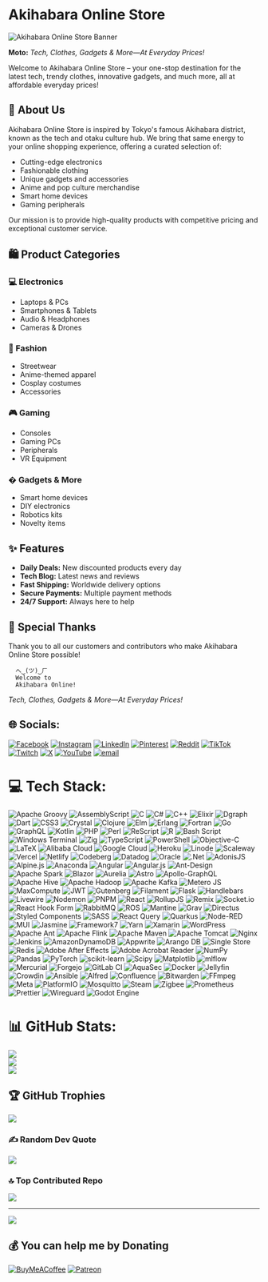 # Akihabara Online Store

![Akihabara Online Store Banner](https://github.com/akihabaraonlinestore/akihabaraonlinestore/blob/main/Tech%2C%20Clothes%2C%20Gadgets%20%26%20More%E2%80%94At%20Everyday%20Prices.png)

**Moto:** *Tech, Clothes, Gadgets & More—At Everyday Prices!*

Welcome to Akihabara Online Store – your one-stop destination for the latest tech, trendy clothes, innovative gadgets, and much more, all at affordable everyday prices!

## 📌 About Us

Akihabara Online Store is inspired by Tokyo's famous Akihabara district, known as the tech and otaku culture hub. We bring that same energy to your online shopping experience, offering a curated selection of:

- Cutting-edge electronics
- Fashionable clothing
- Unique gadgets and accessories
- Anime and pop culture merchandise
- Smart home devices
- Gaming peripherals

Our mission is to provide high-quality products with competitive pricing and exceptional customer service.

## 🛍️ Product Categories

### 💻 Electronics
- Laptops & PCs
- Smartphones & Tablets
- Audio & Headphones
- Cameras & Drones

### 👕 Fashion
- Streetwear
- Anime-themed apparel
- Cosplay costumes
- Accessories

### 🎮 Gaming
- Consoles
- Gaming PCs
- Peripherals
- VR Equipment

### � Gadgets & More
- Smart home devices
- DIY electronics
- Robotics kits
- Novelty items

## ✨ Features

- **Daily Deals:** New discounted products every day
- **Tech Blog:** Latest news and reviews
- **Fast Shipping:** Worldwide delivery options
- **Secure Payments:** Multiple payment methods
- **24/7 Support:** Always here to help

## 🌟 Special Thanks

Thank you to all our customers and contributors who make Akihabara Online Store possible!

```
  へ‿(ツ)‿ㄏ
  Welcome to
  Akihabara Online!
```

*Tech, Clothes, Gadgets & More—At Everyday Prices!*

## 🌐 Socials:
[![Facebook](https://img.shields.io/badge/Facebook-%231877F2.svg?logo=Facebook&logoColor=white)](https://facebook.com/akihabaraonlinestore) [![Instagram](https://img.shields.io/badge/Instagram-%23E4405F.svg?logo=Instagram&logoColor=white)](https://instagram.com/akihabaraonlinestore) [![LinkedIn](https://img.shields.io/badge/LinkedIn-%230077B5.svg?logo=linkedin&logoColor=white)](https://linkedin.com/in/akihabaraonlinestore) [![Pinterest](https://img.shields.io/badge/Pinterest-%23E60023.svg?logo=Pinterest&logoColor=white)](https://pinterest.com/akihabaraonlinestore) [![Reddit](https://img.shields.io/badge/Reddit-%23FF4500.svg?logo=Reddit&logoColor=white)](https://reddit.com/user/akihabaraos) [![TikTok](https://img.shields.io/badge/TikTok-%23000000.svg?logo=TikTok&logoColor=white)](https://tiktok.com/@akihabaraonlinestore) [![Twitch](https://img.shields.io/badge/Twitch-%239146FF.svg?logo=Twitch&logoColor=white)](https://twitch.tv/akihabaraonlinestore) [![X](https://img.shields.io/badge/X-black.svg?logo=X&logoColor=white)](https://x.com/akihabaraos) [![YouTube](https://img.shields.io/badge/YouTube-%23FF0000.svg?logo=YouTube&logoColor=white)](https://youtube.com/@akihabaraonlinestore) [![email](https://img.shields.io/badge/Email-D14836?logo=gmail&logoColor=white)](mailto:akihabaraonlinestore@outlook.com) 

# 💻 Tech Stack:
![Apache Groovy](https://img.shields.io/badge/Apache%20Groovy-4298B8.svg?style=flat-square&logo=Apache+Groovy&logoColor=white) ![AssemblyScript](https://img.shields.io/badge/assembly%20script-%23000000.svg?style=flat-square&logo=assemblyscript&logoColor=white) ![C](https://img.shields.io/badge/c-%2300599C.svg?style=flat-square&logo=c&logoColor=white) ![C#](https://img.shields.io/badge/c%23-%23239120.svg?style=flat-square&logo=csharp&logoColor=white) ![C++](https://img.shields.io/badge/c++-%2300599C.svg?style=flat-square&logo=c%2B%2B&logoColor=white) ![Elixir](https://img.shields.io/badge/elixir-%234B275F.svg?style=flat-square&logo=elixir&logoColor=white) ![Dgraph](https://img.shields.io/badge/dgraph-%23E50695.svg?style=flat-square&logo=dgraph&logoColor=white) ![Dart](https://img.shields.io/badge/dart-%230175C2.svg?style=flat-square&logo=dart&logoColor=white) ![CSS3](https://img.shields.io/badge/css3-%231572B6.svg?style=flat-square&logo=css3&logoColor=white) ![Crystal](https://img.shields.io/badge/crystal-%23000000.svg?style=flat-square&logo=crystal&logoColor=white) ![Clojure](https://img.shields.io/badge/Clojure-%23Clojure.svg?style=flat-square&logo=Clojure&logoColor=Clojure) ![Elm](https://img.shields.io/badge/Elm-60B5CC?style=flat-square&logo=elm&logoColor=white) ![Erlang](https://img.shields.io/badge/Erlang-white.svg?style=flat-square&logo=erlang&logoColor=a90533) ![Fortran](https://img.shields.io/badge/Fortran-%23734F96.svg?style=flat-square&logo=fortran&logoColor=white) ![Go](https://img.shields.io/badge/go-%2300ADD8.svg?style=flat-square&logo=go&logoColor=white) ![GraphQL](https://img.shields.io/badge/-GraphQL-E10098?style=flat-square&logo=graphql&logoColor=white) ![Kotlin](https://img.shields.io/badge/kotlin-%237F52FF.svg?style=flat-square&logo=kotlin&logoColor=white) ![PHP](https://img.shields.io/badge/php-%23777BB4.svg?style=flat-square&logo=php&logoColor=white) ![Perl](https://img.shields.io/badge/perl-%2339457E.svg?style=flat-square&logo=perl&logoColor=white) ![ReScript](https://img.shields.io/badge/rescript-%2314162c?style=flat-square&logo=rescript&logoColor=e34c4c) ![R](https://img.shields.io/badge/r-%23276DC3.svg?style=flat-square&logo=r&logoColor=white) ![Bash Script](https://img.shields.io/badge/bash_script-%23121011.svg?style=flat-square&logo=gnu-bash&logoColor=white) ![Windows Terminal](https://img.shields.io/badge/Windows%20Terminal-%234D4D4D.svg?style=flat-square&logo=windows-terminal&logoColor=white) ![Zig](https://img.shields.io/badge/Zig-%23F7A41D.svg?style=flat-square&logo=zig&logoColor=white) ![TypeScript](https://img.shields.io/badge/typescript-%23007ACC.svg?style=flat-square&logo=typescript&logoColor=white) ![PowerShell](https://img.shields.io/badge/PowerShell-%235391FE.svg?style=flat-square&logo=powershell&logoColor=white) ![Objective-C](https://img.shields.io/badge/OBJECTIVE--C-%233A95E3.svg?style=flat-square&logo=apple&logoColor=white) ![LaTeX](https://img.shields.io/badge/latex-%23008080.svg?style=flat-square&logo=latex&logoColor=white) ![Alibaba Cloud](https://img.shields.io/badge/AlibabaCloud-%23FF6701.svg?style=flat-square&logo=alibabacloud&logoColor=white) ![Google Cloud](https://img.shields.io/badge/GoogleCloud-%234285F4.svg?style=flat-square&logo=google-cloud&logoColor=white) ![Heroku](https://img.shields.io/badge/heroku-%23430098.svg?style=flat-square&logo=heroku&logoColor=white) ![Linode](https://img.shields.io/badge/linode-00A95C?style=flat-square&logo=linode&logoColor=white) ![Scaleway](https://img.shields.io/badge/SCALEWAY-%234f0599.svg?style=flat-square&logo=scaleway&logoColor=white) ![Vercel](https://img.shields.io/badge/vercel-%23000000.svg?style=flat-square&logo=vercel&logoColor=white) ![Netlify](https://img.shields.io/badge/netlify-%23000000.svg?style=flat-square&logo=netlify&logoColor=#00C7B7) ![Codeberg](https://img.shields.io/badge/Codeberg-2185D0?style=flat-square&logo=Codeberg&logoColor=white) ![Datadog](https://img.shields.io/badge/datadog-%23632CA6.svg?style=flat-square&logo=datadog&logoColor=white) ![Oracle](https://img.shields.io/badge/Oracle-F80000?style=flat-square&logo=oracle&logoColor=white) ![.Net](https://img.shields.io/badge/.NET-5C2D91?style=flat-square&logo=.net&logoColor=white) ![AdonisJS](https://img.shields.io/badge/adonisjs-%23220052.svg?style=flat-square&logo=adonisjs&logoColor=white) ![Alpine.js](https://img.shields.io/badge/alpinejs-white.svg?style=flat-square&logo=alpinedotjs&logoColor=%238BC0D0) ![Anaconda](https://img.shields.io/badge/Anaconda-%2344A833.svg?style=flat-square&logo=anaconda&logoColor=white) ![Angular](https://img.shields.io/badge/angular-%23DD0031.svg?style=flat-square&logo=angular&logoColor=white) ![Angular.js](https://img.shields.io/badge/angular.js-%23E23237.svg?style=flat-square&logo=angularjs&logoColor=white) ![Ant-Design](https://img.shields.io/badge/-AntDesign-%230170FE?style=flat-square&logo=ant-design&logoColor=white) ![Apache Spark](https://img.shields.io/badge/Apache%20Spark-FDEE21?style=flat-square&logo=apachespark&logoColor=black) ![Blazor](https://img.shields.io/badge/blazor-%235C2D91.svg?style=flat-square&logo=blazor&logoColor=white) ![Aurelia](https://img.shields.io/badge/aurelia-%23ED2B88.svg?style=flat-square&logo=aurelia&logoColor=fff) ![Astro](https://img.shields.io/badge/astro-%232C2052.svg?style=flat-square&logo=astro&logoColor=white) ![Apollo-GraphQL](https://img.shields.io/badge/-ApolloGraphQL-311C87?style=flat-square&logo=apollo-graphql) ![Apache Hive](https://img.shields.io/badge/Apache%20Hive-FDEE21?style=flat-square&logo=apachehive&logoColor=black) ![Apache Hadoop](https://img.shields.io/badge/Apache%20Hadoop-66CCFF?style=flat-square&logo=apachehadoop&logoColor=black) ![Apache Kafka](https://img.shields.io/badge/Apache%20Kafka-000?style=flat-square&logo=apachekafka) ![Metero JS](https://img.shields.io/badge/meteorjs-%23d74c4c.svg?style=flat-square&logo=meteor&logoColor=white) ![MaxCompute](https://img.shields.io/badge/MaxCompute-%23FF6701?style=flat-square&logo=alibabacloud&logoColor=white) ![JWT](https://img.shields.io/badge/JWT-black?style=flat-square&logo=JSON%20web%20tokens) ![Gutenberg](https://img.shields.io/badge/gutenberg-%23077CB2.svg?style=flat-square&logo=gutenberg&logoColor=white) ![Filament](https://img.shields.io/badge/Filament-FFAA00?style=flat-square&logoColor=%23000000) ![Flask](https://img.shields.io/badge/flask-%23000.svg?style=flat-square&logo=flask&logoColor=white) ![Handlebars](https://img.shields.io/badge/Handlebars-%23000000?style=flat-square&logo=Handlebars.js&logoColor=white) ![Livewire](https://img.shields.io/badge/livewire-%234e56a6.svg?style=flat-square&logo=livewire&logoColor=white) ![Nodemon](https://img.shields.io/badge/NODEMON-%23323330.svg?style=flat-square&logo=nodemon&logoColor=%BBDEAD) ![PNPM](https://img.shields.io/badge/pnpm-%234a4a4a.svg?style=flat-square&logo=pnpm&logoColor=f69220) ![React](https://img.shields.io/badge/react-%2320232a.svg?style=flat-square&logo=react&logoColor=%2361DAFB) ![RollupJS](https://img.shields.io/badge/RollupJS-ef3335?style=flat-square&logo=rollup.js&logoColor=white) ![Remix](https://img.shields.io/badge/remix-%23000.svg?style=flat-square&logo=remix&logoColor=white) ![Socket.io](https://img.shields.io/badge/Socket.io-black?style=flat-square&logo=socket.io&badgeColor=010101) ![React Hook Form](https://img.shields.io/badge/React%20Hook%20Form-%23EC5990.svg?style=flat-square&logo=reacthookform&logoColor=white) ![RabbitMQ](https://img.shields.io/badge/rabbitmq-FF6600?style=flat-square&logo=rabbitmq&logoColor=white) ![ROS](https://img.shields.io/badge/ros-%230A0FF9.svg?style=flat-square&logo=ros&logoColor=white) ![Mantine](https://img.shields.io/badge/Mantine-ffffff?style=flat-square&logo=Mantine&logoColor=339af0) ![Grav](https://img.shields.io/badge/grav-%23FFFFFF.svg?style=flat-square&logo=grav&logoColor=221E1F) ![Directus](https://img.shields.io/badge/directus-%2364f.svg?style=flat-square&logo=directus&logoColor=white) ![Styled Components](https://img.shields.io/badge/styled--components-DB7093?style=flat-square&logo=styled-components&logoColor=white) ![SASS](https://img.shields.io/badge/SASS-hotpink.svg?style=flat-square&logo=SASS&logoColor=white) ![React Query](https://img.shields.io/badge/-React%20Query-FF4154?style=flat-square&logo=react%20query&logoColor=white) ![Quarkus](https://img.shields.io/badge/quarkus-%234794EB.svg?style=flat-square&logo=quarkus&logoColor=white) ![Node-RED](https://img.shields.io/badge/Node--RED-%238F0000.svg?style=flat-square&logo=node-red&logoColor=white) ![MUI](https://img.shields.io/badge/MUI-%230081CB.svg?style=flat-square&logo=mui&logoColor=white) ![Jasmine](https://img.shields.io/badge/jasmine-%238A4182.svg?style=flat-square&logo=jasmine&logoColor=white) ![Framework7](https://img.shields.io/badge/framework7-%23EE350F.svg?style=flat-square&logo=framework7&logoColor=white) ![Yarn](https://img.shields.io/badge/yarn-%232C8EBB.svg?style=flat-square&logo=yarn&logoColor=white) ![Xamarin](https://img.shields.io/badge/Xamarin-3199DC?style=flat-square&logo=xamarin&logoColor=white) ![WordPress](https://img.shields.io/badge/WordPress-%23117AC9.svg?style=flat-square&logo=WordPress&logoColor=white) ![Apache Ant](https://img.shields.io/badge/Apache%20Ant-A81C7D?style=flat-square&logo=Apache%20Ant&logoColor=white) ![Apache Flink](https://img.shields.io/badge/Apache%20Flink-E6526F?style=flat-square&logo=Apache%20Flink&logoColor=white) ![Apache Maven](https://img.shields.io/badge/Apache%20Maven-C71A36?style=flat-square&logo=Apache%20Maven&logoColor=white) ![Apache Tomcat](https://img.shields.io/badge/apache%20tomcat-%23F8DC75.svg?style=flat-square&logo=apache-tomcat&logoColor=black) ![Nginx](https://img.shields.io/badge/nginx-%23009639.svg?style=flat-square&logo=nginx&logoColor=white) ![Jenkins](https://img.shields.io/badge/jenkins-%232C5263.svg?style=flat-square&logo=jenkins&logoColor=white) ![AmazonDynamoDB](https://img.shields.io/badge/Amazon%20DynamoDB-4053D6?style=flat-square&logo=Amazon%20DynamoDB&logoColor=white) ![Appwrite](https://img.shields.io/badge/Appwrite-%23FD366E.svg?style=flat-square&logo=appwrite&logoColor=white) ![Arango DB](https://img.shields.io/badge/ArangoDB-DDE072?style=flat-square&logo=arangodb&logoColor=white) ![Single Store](https://img.shields.io/badge/Single%20Store-AA00FF?style=flat-square&logo=singlestore&logoColor=white) ![Redis](https://img.shields.io/badge/redis-%23DD0031.svg?style=flat-square&logo=redis&logoColor=white) ![Adobe After Effects](https://img.shields.io/badge/Adobe%20After%20Effects-9999FF.svg?style=flat-square&logo=Adobe%20After%20Effects&logoColor=white) ![Adobe Acrobat Reader](https://img.shields.io/badge/Adobe%20Acrobat%20Reader-EC1C24.svg?style=flat-square&logo=Adobe%20Acrobat%20Reader&logoColor=white) ![NumPy](https://img.shields.io/badge/numpy-%23013243.svg?style=flat-square&logo=numpy&logoColor=white) ![Pandas](https://img.shields.io/badge/pandas-%23150458.svg?style=flat-square&logo=pandas&logoColor=white) ![PyTorch](https://img.shields.io/badge/PyTorch-%23EE4C2C.svg?style=flat-square&logo=PyTorch&logoColor=white) ![scikit-learn](https://img.shields.io/badge/scikit--learn-%23F7931E.svg?style=flat-square&logo=scikit-learn&logoColor=white) ![Scipy](https://img.shields.io/badge/SciPy-%230C55A5.svg?style=flat-square&logo=scipy&logoColor=%white) ![Matplotlib](https://img.shields.io/badge/Matplotlib-%23ffffff.svg?style=flat-square&logo=Matplotlib&logoColor=black) ![mlflow](https://img.shields.io/badge/mlflow-%23d9ead3.svg?style=flat-square&logo=numpy&logoColor=blue) ![Mercurial](https://img.shields.io/badge/mercurial-999999.svg?style=flat-square&logo=mercurial&logoColor=white) ![Forgejo](https://img.shields.io/badge/forgejo-%23FB923C.svg?style=flat-square&logo=forgejo&logoColor=white) ![GitLab CI](https://img.shields.io/badge/gitlab%20CI-%23181717.svg?style=flat-square&logo=gitlab&logoColor=white) ![AquaSec](https://img.shields.io/badge/aqua-%231904DA.svg?style=flat-square&logo=aqua&logoColor=#0018A8) ![Docker](https://img.shields.io/badge/docker-%230db7ed.svg?style=flat-square&logo=docker&logoColor=white) ![Jellyfin](https://img.shields.io/badge/jellyfin-%23000B25.svg?style=flat-square&logo=Jellyfin&logoColor=00A4DC) ![Crowdin](https://img.shields.io/badge/Crowdin-2E3340.svg?style=flat-square&logo=Crowdin&logoColor=white) ![Ansible](https://img.shields.io/badge/ansible-%231A1918.svg?style=flat-square&logo=ansible&logoColor=white) ![Alfred](https://img.shields.io/badge/alfred-%235C1F87.svg?style=flat-square&logo=alfred) ![Confluence](https://img.shields.io/badge/confluence-%23172BF4.svg?style=flat-square&logo=confluence&logoColor=white) ![Bitwarden](https://img.shields.io/badge/bitwarden-%23175DDC.svg?style=flat-square&logo=bitwarden&logoColor=white) ![FFmpeg](https://shields.io/badge/FFmpeg-%23171717.svg?logo=ffmpeg&style=flat-square&labelColor=171717&logoColor=5cb85c) ![Meta](https://img.shields.io/badge/Meta-%230467DF.svg?style=flat-square&logo=Meta&logoColor=white) ![PlatformIO](https://img.shields.io/badge/PlatformIO-%23222.svg?style=flat-square&logo=platformio&logoColor=%23f5822a) ![Mosquitto](https://img.shields.io/badge/mosquitto-%233C5280.svg?style=flat-square&logo=eclipsemosquitto&logoColor=white) ![Steam](https://img.shields.io/badge/steam-%23000000.svg?style=flat-square&logo=steam&logoColor=white) ![Zigbee](https://img.shields.io/badge/zigbee-%23EB0443.svg?style=flat-square&logo=zigbee&logoColor=white) ![Prometheus](https://img.shields.io/badge/Prometheus-E6522C?style=flat-square&logo=Prometheus&logoColor=white) ![Prettier](https://img.shields.io/badge/prettier-%23F7B93E.svg?style=flat-square&logo=prettier&logoColor=black) ![Wireguard](https://img.shields.io/badge/wireguard-%2388171A.svg?style=flat-square&logo=wireguard&logoColor=white) ![Godot Engine](https://img.shields.io/badge/GODOT-%23FFFFFF.svg?style=flat-square&logo=godot-engine)
# 📊 GitHub Stats:
![](https://github-readme-stats.vercel.app/api?username=akihabaraonlinestore&theme=shadow_green&hide_border=false&include_all_commits=false&count_private=false)<br/>
![](https://nirzak-streak-stats.vercel.app/?user=akihabaraonlinestore&theme=shadow_green&hide_border=false)<br/>
![](https://github-readme-stats.vercel.app/api/top-langs/?username=akihabaraonlinestore&theme=shadow_green&hide_border=false&include_all_commits=false&count_private=false&layout=compact)

## 🏆 GitHub Trophies
![](https://github-profile-trophy.vercel.app/?username=akihabaraonlinestore&theme=radical&no-frame=false&no-bg=true&margin-w=4)

### ✍️ Random Dev Quote
![](https://quotes-github-readme.vercel.app/api?type=horizontal&theme=radical)

### 🔝 Top Contributed Repo
![](https://github-contributor-stats.vercel.app/api?username=akihabaraonlinestore&limit=5&theme=dark&combine_all_yearly_contributions=true)

---
[![](https://visitcount.itsvg.in/api?id=akihabaraonlinestore&icon=0&color=0)](https://visitcount.itsvg.in)

  ## 💰 You can help me by Donating
  [![BuyMeACoffee](https://img.shields.io/badge/Buy%20Me%20a%20Coffee-ffdd00?style=for-the-badge&logo=buy-me-a-coffee&logoColor=black)](https://buymeacoffee.com/akihabaraonlinestore) [![Patreon](https://img.shields.io/badge/Patreon-F96854?style=for-the-badge&logo=patreon&logoColor=white)](https://patreon.com/akihabaraonlinestore) 

  
<!-- Proudly created with GPRM ( https://gprm.itsvg.in ) -->
